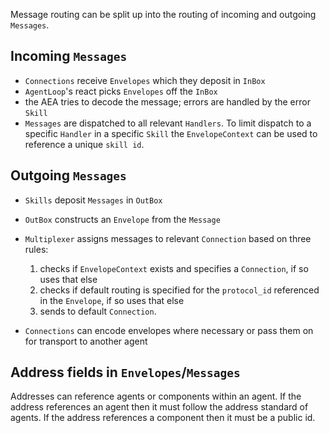 
Message routing can be split up into the routing of incoming and outgoing `Messages`.

## Incoming `Messages`

- `Connections` receive `Envelopes` which they deposit in `InBox`
- `AgentLoop`'s react picks `Envelopes` off the `InBox`
- the AEA tries to decode the message; errors are handled by the error `Skill`
- `Messages` are dispatched to all relevant `Handlers`. To limit dispatch to a specific `Handler` in a specific `Skill` the `EnvelopeContext` can be used to reference a unique `skill id`.

## Outgoing `Messages`

- `Skills` deposit `Messages` in `OutBox`
- `OutBox` constructs an `Envelope` from the `Message`
- `Multiplexer` assigns messages to relevant `Connection` based on three rules:

	1. checks if `EnvelopeContext` exists and specifies a `Connection`, if so uses that else
	2. checks if default routing is specified for the `protocol_id` referenced in the `Envelope`, if so uses that else
	3. sends to default `Connection`.

- `Connections` can encode envelopes where necessary or pass them on for transport to another agent

## Address fields in `Envelopes`/`Messages`

Addresses can reference agents or components within an agent. If the address references an agent then it must follow the address standard of agents. If the address references a component then it must be a public id.
